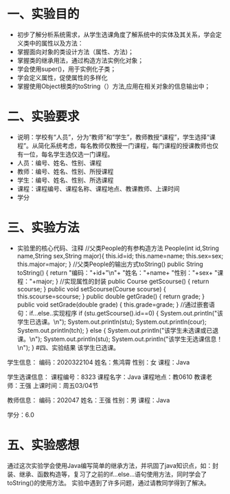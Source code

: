 # 一、实验目的
- 初步了解分析系统需求，从学生选课角度了解系统中的实体及其关系，学会定义类中的属性以及方法：
- 掌握面向对象的类设计方法（属性、方法)；
- 掌握类的继承用法，通过构造方法实例化对象；
- 学会使用super()，用于实例化子类；
- 学会定义属性，促使属性的多样化
- 掌握使用Object根类的toString（）方法,应用在相关对象的信息输出中；
# 二、实验要求
- 说明：学校有“人员”，分为“教师”和“学生”，教师教授“课程”，学生选择“课程”。从简化系统考虑，每名教师仅教授一门课程，每门课程的授课教师也仅有一位，每名学生选仅选一门课程。
- 人员：编号、姓名、性别、课程
- 教师：编号、姓名、性别、所授课程
- 学生：编号、姓名、性别、所选课程
- 课程：课程编号、课程名称、课程地点、教课教师、上课时间
- 学分

# 三、实验方法

- 实验里的核心代码、注释
	 //父类People的有参构造方法
	            People(int id,String name,String sex,String major){
		    this.id=id;
		     this.name=name;
		     this.sex=sex;
		    this.major=major;
	}
	//父类People的输出方式toString()
	public String toString() {
		return "编码："+id+"\n"+
				"姓名："+name+
				"性别："+sex+
				"课程："+major;
	}
//实现属性的封装
	public Course getScourse() {
		return scourse;
	}
	public void setScourse(Course scourse) {
		this.scourse=scourse;
	}
	public double getGrade() {
		return grade;
	}
	public void setGrade(double grade) {
		this.grade=grade;
	}
//通过嵌套语句：if...else..实现程序
if (stu.getScourse().id==0) {
			 System.out.println("该学生已选课。\n");
			 System.out.println(stu);
			 System.out.println(cour);
			 System.out.println(tch);
		}
	else {
		     System.out.println("该学生未选课或已退课。\n");
		     System.out.println(stu);
		     System.out.println("该学生无选课信息！\n");
		}
#四、实验结果
该学生已选课。

学生信息：
编码：2020322104
姓名：焦鸿霄
性别：女
课程：Java

学生选课信息：
课程编号：8323
课程名字：Java
课程地点：教0610
教课老师：王强
上课时间：周五03/04节

教师信息：
编码：202047
姓名：王强
性别：男
课程：Java

学分：6.0
# 五、实验感想
通过这次实验学会使用Java编写简单的继承方法，并巩固了java知识点，如：封装、继承、函数构造等，复习了之前的if...else...语句使用方法，同时学会了toString()的使用方法。
实验中遇到了许多问题，通过请教同学得到了解决。

